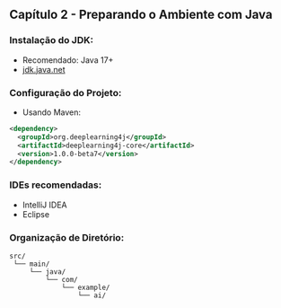 ## Capítulo 2 - Preparando o Ambiente com Java

### Instalação do JDK:

- Recomendado: Java 17+
- [jdk.java.net](https://jdk.java.net/)

### Configuração do Projeto:

- Usando Maven:

```xml
<dependency>
  <groupId>org.deeplearning4j</groupId>
  <artifactId>deeplearning4j-core</artifactId>
  <version>1.0.0-beta7</version>
</dependency>
```

### IDEs recomendadas:

- IntelliJ IDEA
- Eclipse

### Organização de Diretório:

```
src/
 └── main/
     └── java/
         └── com/
             └── example/
                 └── ai/
```

